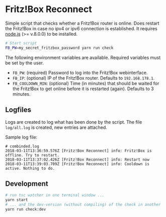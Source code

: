 # Fritz!Box Reconnect

Simple script that checks whether a Fritz!Box router is online.
Does restart the Fritz!Box in case no ipv4 or ipv6 connection is established.
It requires [node.js](https://nodejs.org/en/) (>= v.8.0.0) to be installed.

```bash
# Start script
FB_PW=my_secret_fritzbox_password yarn run check
```

The following environment variables are available.
Required variables must be set by the user.

* `FB_PW`: (required) Password to log into the Fritz!Box webinterface.
* `FB_IP`: (optional) IP of the Fritz!Box router. Defaults to `192.168.178.1`.
* `FB_COOLDOWN_MIN`: (optional) Time (in minutes) that should be waited
  for the Fritz!Box to get online before it is restarted (again).
  Defaults to 3 minutes.

## Logfiles

Logs are created to log what has been done by the script.
The file `log/all.log` is created, new entries are attached.

Sample log file:

```
# combinded.log
2018-03-11T13:36:59.576Z [Fritz!Box Reconnect] info: Fritz!Box is offline. Try to restart.
2018-03-11T13:37:02.426Z [Fritz!Box Reconnect] info: Restart now
2018-03-11T13:39:03.709Z [Fritz!Box Reconnect] info: Cooldown is active. Nothing to do.
```

## Development

```bash
# run tsc watcher in one terminal window ...
yarn start
# ... and the dev-version (without compiling) of the check in another
yarn run check:dev
```
